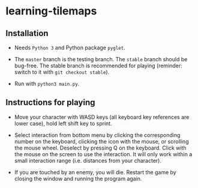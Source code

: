 # learning-tilemaps

## Installation

* Needs `Python 3` and Python package `pyglet`.

* The `master` branch is the testing branch. The `stable` branch should be bug-free. The stable branch is recommended 
for playing (reminder: switch to it with `git checkout stable`).

* Run with `python3 main.py`.

## Instructions for playing

* Move your character with WASD keys (all keyboard key references are lower case), hold left shift key to sprint.

* Select interaction from bottom menu by clicking the corresponding number on the keyboard, clicking the icon with the 
mouse, or scrolling the mouse wheel. Deselect by pressing Q on the keyboard. Click with the mouse on the screen to use 
the interaction. It will only work within a small interaction range (i.e. distances from your character).  

* If you are touched by an enemy, you will die. Restart the game by closing the window and running the program again.

